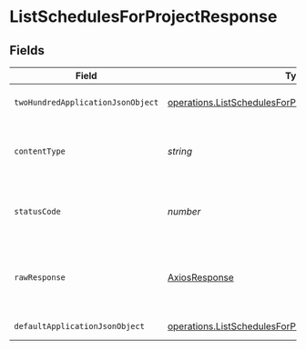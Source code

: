 # ListSchedulesForProjectResponse


## Fields

| Field                                                                                                                            | Type                                                                                                                             | Required                                                                                                                         | Description                                                                                                                      |
| -------------------------------------------------------------------------------------------------------------------------------- | -------------------------------------------------------------------------------------------------------------------------------- | -------------------------------------------------------------------------------------------------------------------------------- | -------------------------------------------------------------------------------------------------------------------------------- |
| `twoHundredApplicationJsonObject`                                                                                                | [operations.ListSchedulesForProjectResponseBody](../../models/operations/listschedulesforprojectresponsebody.md)                 | :heavy_minus_sign:                                                                                                               | A sequence of schedules.                                                                                                         |
| `contentType`                                                                                                                    | *string*                                                                                                                         | :heavy_check_mark:                                                                                                               | HTTP response content type for this operation                                                                                    |
| `statusCode`                                                                                                                     | *number*                                                                                                                         | :heavy_check_mark:                                                                                                               | HTTP response status code for this operation                                                                                     |
| `rawResponse`                                                                                                                    | [AxiosResponse](https://axios-http.com/docs/res_schema)                                                                          | :heavy_minus_sign:                                                                                                               | Raw HTTP response; suitable for custom response parsing                                                                          |
| `defaultApplicationJsonObject`                                                                                                   | [operations.ListSchedulesForProjectScheduleResponseBody](../../models/operations/listschedulesforprojectscheduleresponsebody.md) | :heavy_minus_sign:                                                                                                               | Error response.                                                                                                                  |
